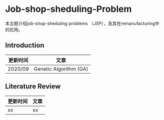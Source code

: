 # Job-shop-sheduling-Problem
本主题介绍job-shop-sheduling problems （JSP），及其在remanufacturing中的应用。
## Introduction
| 更新时间| 文章 |
| --- | --- |
| 2020/09 | Genetic Algorithm (GA) |
## Literature Review
| 更新时间| 文章 |
| --- | --- |
| xx | xx |

